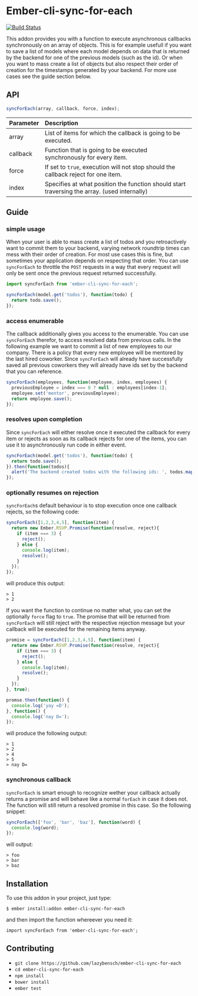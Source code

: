 # Ember-cli-sync-for-each
[![Build Status](https://travis-ci.org/lazybensch/ember-cli-sync-for-each.svg?branch=master)](https://travis-ci.org/lazybensch/ember-cli-sync-for-each)

This addon provides you with a function to execute asynchronous callbacks synchronously on an array of objects. This is for example usefull if you want to save a list of models where each model depends on data that is returned by the backend for one of the previous models (such as the id). Or when you want to mass create a list of objects but also respect their order of creation for the timestamps generated by your backend. For more use cases see the guide section below.

## API

```javascript
syncForEach(array, callback, force, index);
```

| Parameter     | Description  |
| ------------- |:-----|
| array         | List of items for which the callback is going to be executed. |
| callback      | Function that is going to be executed synchronously for every item. |
| force         | If set to `true`, execution will not stop should the callback reject for one item. |
| index         | Specifies at what position the function should start traversing the array. (used internally) |


## Guide

### simple usage

When your user is able to mass create a list of todos and you retroactively want to commit them to your backend, varying network roundtrip times can mess with their order of creation. For most use cases this is fine, but sometimes your application depends on respecting that order. You can use `syncForEach` to throttle the `POST` requests in a way that every request will only be sent once the previous request returned successfully.

```javascript
import syncForEach from 'ember-cli-sync-for-each';

syncForEach(model.get('todos'), function(todo) {
  return todo.save();
});
```

### access enumerable

The callback additionally gives you access to the enumerable. You can use `syncForEach` therefor, to access resolved data from previous calls. In the following example we want to commit a list of new employees to our company. There is a policy that every new employee will be mentored by the last hired coworker. Since `syncForEach` will already have successfully saved all previous coworkers they will already have ids set by the backend that you can reference.

```javascript
syncForEach(employees, function(employee, index, employees) {
  previousEmployee = index === 0 ? null : employees[index-1];
  employee.set('mentor', previousEmployee);
  return employee.save();
});
```

### resolves upon completion

Since `syncForEach` will either resolve once it executed the callback for every item or rejects as soon as its callback rejects for one of the items, you can use it to asynchronously run code in either event.

```javascript
syncForEach(model.get('todos'), function(todo) {
  return todo.save();
}).then(function(todos){
  alert('The backend created todos with the following ids: ', todos.mapBy('id'));
});
```

### optionally resumes on rejection

`syncForEach`s default behaviour is to stop execution once one callback rejects, so the following code:

```javascript
syncForEach([1,2,3,4,5], function(item) {
  return new Ember.RSVP.Promise(function(resolve, reject){
    if (item === 3) {
      reject();
    } else {
      console.log(item);
      resolve();
    }
  });
});
```
will produce this output:
```
> 1
> 2
```
If you want the function to continue no matter what, you can set the optionally `force` flag to `true`. The promise that will be returned from `syncForEach` will still reject with the respective rejection message but your callback will be executed for the remaining items anyway.

```javascript
promise = syncForEach([1,2,3,4,5], function(item) {
  return new Ember.RSVP.Promise(function(resolve, reject){
    if (item === 3) {
      reject();
    } else {
      console.log(item);
      resolve();
    }
  });
}, true);

promse.then(function() {
  console.log('yay =D');
}, function() {
  console.log('nay D=');
});
```
will produce the following output:
```
> 1
> 2
> 4
> 5
> nay D=
```
### synchronous callback

`syncForEach` is smart enough to recognize wether your callback actually returns a promise and will behave like a normal `forEach` in case it does not. The function will still return a resolved promise in this case. So the following snippet:

```javascript
syncForEach(['foo', 'bar', 'baz'], function(word) {
  console.log(word);
});
```
will output:
```
> foo
> bar
> baz
```

## Installation

To use this addon in your project, just type:
```
$ ember install:addon ember-cli-sync-for-each
```
and then import the function whereever you need it:
```
import syncForEach from 'ember-cli-sync-for-each';
```

## Contributing

* `git clone https://github.com/lazybensch/ember-cli-sync-for-each`
* `cd ember-cli-sync-for-each`
* `npm install`
* `bower install`
* `ember test`
